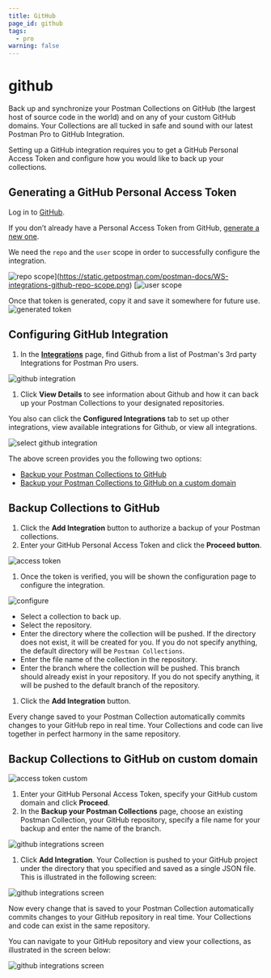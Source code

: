 ```yaml
---
title: GitHub
page_id: github
tags:
  - pro
warning: false
---
```


# github

Back up and synchronize your Postman Collections on GitHub \(the largest host of source code in the world\) and on any of your custom GitHub domains. Your Collections are all tucked in safe and sound with our latest Postman Pro to GitHub Integration.

Setting up a GitHub integration requires you to get a GitHub Personal Access Token and configure how you would like to back up your collections.

## Generating a GitHub Personal Access Token

Log in to [GitHub](https://github.com/).

If you don’t already have a Personal Access Token from GitHub, [generate a new one](https://github.com/settings/tokens).

We need the `repo` and the `user` scope in order to successfully configure the integration.

![repo scope](https://static.getpostman.com/postman-docs/WS-integrations-github-repo-scope.png)](https://static.getpostman.com/postman-docs/WS-integrations-github-repo-scope.png) [![user scope](https://static.getpostman.com/postman-docs/WS-integrations-github-user-scope.png)

Once that token is generated, copy it and save it somewhere for future use. ![generated token](https://static.getpostman.com/postman-docs/WS-integrations-github-generated-token.png)


## Configuring GitHub Integration

1. In the [**Integrations**](https://go.postman.co/workspaces) page, find Github from a list of Postman's 3rd party Integrations for Postman Pro users.

![github integration](https://static.getpostman.com/postman-docs/integrations-github1.png)

1. Click **View Details** to see information about Github and how it can back up your Postman Collections to your designated repositories.

You also can click the **Configured Integrations** tab to set up other integrations, view available integrations for Github, or view all integrations.

![select github integration](https://static.getpostman.com/postman-docs/GitHub_Integrations1.png)

The above screen provides you the following two options:

* [Backup your Postman Collections to GitHub](github.md#backup-collections-to-gitHub)
* [Backup your Postman Collections to GitHub on a custom domain](github.md#backup-collections-to-gitHub-on-custom-domain)

## Backup Collections to GitHub

1. Click the **Add Integration** button to authorize a backup of your Postman collections.
2. Enter your GitHub Personal Access Token and click the **Proceed button**.

![access token](https://static.getpostman.com/postman-docs/WS-integrations-github-access-token.png)

1. Once the token is verified, you will be shown the configuration page to configure the integration.

![configure](https://static.getpostman.com/postman-docs/WS-integrations-github-configure.png)

* Select a collection to back up.
* Select the repository.
* Enter the directory where the collection will be pushed. If the directory does not exist, it will be created for you. If you do not specify anything, the default directory will be `Postman Collections`.
* Enter the file name of the collection in the repository.
* Enter the branch where the collection will be pushed. This branch should already exist in your repository. If you do not specify anything, it will be pushed to the default branch of the repository.

1.  Click the **Add Integration** button.

Every change saved to your Postman Collection automatically commits changes to your GitHub repo in real time. Your Collections and code can live together in perfect harmony in the same repository.

## Backup Collections to GitHub on custom domain

![access token custom](https://static.getpostman.com/postman-docs/GitHub_AccessToken_Custom_Domain.png)

1.  Enter your GitHub Personal Access Token, specify your GitHub custom domain and click **Proceed**.
2. In the **Backup your Postman Collections** page, choose an existing Postman Collection, your GitHub repository, specify a file name for your backup and enter the name of the branch.

![github integrations screen](https://static.getpostman.com/postman-docs/Github_Integrations3.png)

1. Click **Add Integration**. Your Collection is pushed to your GitHub project under the directory that you specified and saved as a single JSON file. This is illustrated in the following screen:

![github integrations screen](https://static.getpostman.com/postman-docs/Github_Integrations6.png)

Now every change that is saved to your Postman Collection automatically commits changes to your GitHub repository in real time. Your Collections and code can exist in the same repository.

You can navigate to your GitHub repository and view your collections, as illustrated in the screen below:

![github integrations screen](https://static.getpostman.com/postman-docs/Github_Integrations5.png)

